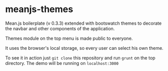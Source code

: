 # meanjs-themes
Mean.js boilerplate (v 0.3.3) extended with bootswatch themes to decorate the navbar and other components of the application.

Themes module on the top menu is made public to everyone.

It uses the browser's local storage, so every user can select his own theme.

To see it in action just `git clone` this repository and run `grunt` on the top directory. The demo will be running on `localhost:3000`
